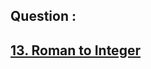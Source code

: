 ## Question : 
<h2> <a href="https://leetcode.com/problems/roman-to-integer/">13. Roman to Integer</a>
